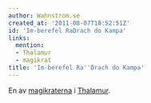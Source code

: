 ```yaml
---
author: Wahnstrom.se
created_at: '2011-08-07T18:52:51Z'
id: 'Im-berefel RaDrach do Kampa'
links:
  mention:
  - Thalamur
  - magikrat
title: 'Im-berefel Ra''Drach do Kampa'
---
```


En av [magikraterna] i [Thalamur].

  [magikraterna]: magikrat
  [Thalamur]: Thalamur